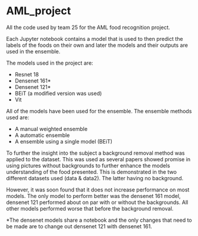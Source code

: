 # AML_project

All the code used by team 25 for the AML food recognition project.

Each Jupyter notebook contains a model that is used to then predict the labels of the foods on their own and later the models and their outputs are used in the ensemble.

The models used in the project are:
- Resnet 18
- Densenet 161*
- Densenet 121*
- BEiT (a modified version was used)
- Vit

All of the models have been used for the ensemble. The ensemble methods used are:
- A manual weighted ensemble
- A automatic ensemble
- A ensemble using a single model (BEiT)

To further the insight into the subject a background removal method was applied to the dataset. This was used as several papers showed promise in using pictures without backgrounds to further enhance the models understanding of the food presented. This is demonstrated in the two different datasets used (data & data2). The latter having no background.

However, it was soon found that it does not increase performance on most models. The only model to perform better was the densenet 161 model, densenet 121 performed about on par with or without the backgrounds. All other models performed worse that before the background removal.

*The densenet models share a notebook and the only changes that need to be made are to change out densenet 121 with densenet 161.
